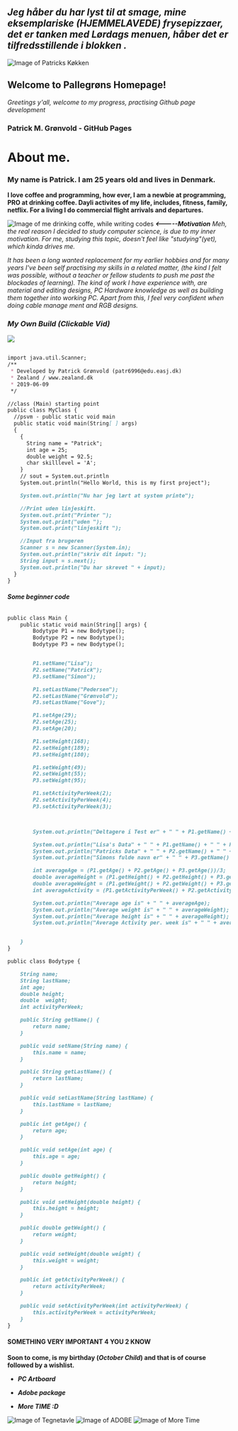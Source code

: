 ## _Jeg håber du har lyst til at smage, mine eksemplariske (HJEMMELAVEDE) frysepizzaer, det er tanken med Lørdags menuen, håber det er tilfredsstillende i blokken ._ 
![Image of Patricks Køkken](https://media0.giphy.com/media/iJa6kOfJ3qN7a/giphy.webp?cid=790b7611ece889afc6c8deeb07e25a75b7078ce7e00563ae&rid=giphy.webp)

## Welcome to Pallegrøns Homepage!

_Greetings y'all, welcome to my progress, practising Github page development_

### Patrick M. Grønvold - GitHub Pages
# About me.

### My name is Patrick. I am 25 years old and lives in Denmark.
**I love coffee and programming, how ever, I am a newbie at programming, PRO at drinking coffee. Dayli activites of my life, includes, fitness, family, netflix. For a living I do commercial flight arrivals and departures.**

![Image of me drinking coffe, while writing codes](https://media1.giphy.com/media/7srpeY4TZMrO8/200w.webp?cid=790b761135707c2f51b45c96061aa15e14621992e7bcf7a9&rid=200w.webp)
_**<-----Motivation** Meh, the real reason I decided to study computer science, is due to my inner motivation. 
For me, studying this topic, doesn't feel like "studying"(yet), which kinda drives me._

_It has been a long wanted replacement for my earlier hobbies and for many years I've been self practising my skills in a related matter, (the kind I felt was possible, without a teacher or fellow students to push me past the blockades of learning).
The kind of work I have experience with, are material and editing designs, PC Hardware knowledge as well as building them together into working PC. Apart from this, I feel very confident when doing cable manage ment and RGB designs._

### _My Own Build (Clickable Vid)_
[![](http://img.youtube.com/vi/Pk2hVpZywks/0.jpg)](http://www.youtube.com/watch?v=Pk2hVpZywks "Setup")


```markdown

import java.util.Scanner;
/**
 * Developed by Patrick Grønvold (patr6996@edu.easj.dk)
 * Zealand / www.zealand.dk
 * 2019-06-09
 */

//class (Main) starting point
public class MyClass {
  //psvm - public static void main
  public static void main(String[ ] args)
  {
    {
      String name = "Patrick";
      int age = 25;
      double weight = 92.5;
      char skilllevel = 'A';
    }
    // sout = System.out.println
    System.out.println("Hello World, this is my first project");

    System.out.println("Nu har jeg lært at system printe");

    //Print uden linjeskift.
    System.out.print("Printer ");
    System.out.print("uden ");
    System.out.print("linjeskift ");

    //Input fra brugeren
    Scanner s = new Scanner(System.in);
    System.out.println("skriv dit input: ");
    String input = s.next();
    System.out.println("Du har skrevet " + input);
  }
}

```
#### _Some beginner code_

```markdown

public class Main {
    public static void main(String[] args) {
        Bodytype P1 = new Bodytype();
        Bodytype P2 = new Bodytype();
        Bodytype P3 = new Bodytype();


        P1.setName("Lisa");
        P2.setName("Patrick");
        P3.setName("Simon");

        P1.setLastName("Pedersen");
        P2.setLastName("Grønvold");
        P3.setLastName("Gove");

        P1.setAge(29);
        P2.setAge(25);
        P3.setAge(20);

        P1.setHeight(168);
        P2.setHeight(189);
        P3.setHeight(180);

        P1.setWeight(49);
        P2.setWeight(55);
        P3.setWeight(95);

        P1.setActivityPerWeek(2);
        P2.setActivityPerWeek(4);
        P3.setActivityPerWeek(3);



        System.out.println("Deltagere i Test er" + " " + P1.getName() + " , " + P2.getName() + " og " + P3.getName());

        System.out.println("Lisa's Data" + " " + P1.getName() + " " + P1.getLastName() + " " + "Alder" + " " + P1.getAge() + " " +   "Højde" + " " + P1.getHeight() +" " + "Vægt" + " " + P1.getWeight() + " " + "Aktivitets niveau" + " " + P1.getActivityPerWeek() );
        System.out.println("Patricks Data" + " " + P2.getName() + " " + P2.getLastName() + " " + "Alder" + " " + P2.getAge() + " " + "Højde" + " " + P2.getHeight() +" " + "Vægt" + " " + P2.getWeight() + " " + "Aktivitets niveau" + " " + P2.getActivityPerWeek()  );
        System.out.println("Simons fulde navn er" + " " + P3.getName() + " " + P3.getLastName() + " " + "Alder" + " " + P3.getAge() + " " + "Højde" + " " + P3.getHeight() +" " + "Vægt" + " " + P3.getWeight() + " " + "Aktivitets niveau" + " " + P3.getActivityPerWeek() );

        int averageAge = (P1.getAge() + P2.getAge() + P3.getAge())/3;
        double averageHeight = (P1.getHeight() + P2.getHeight() + P3.getHeight())/3;
        double averageWeight = (P1.getWeight() + P2.getWeight() + P3.getWeight())/3;
        int averageActivity = (P1.getActivityPerWeek() + P2.getActivityPerWeek() + P3.getActivityPerWeek())/3;

        System.out.println("Average age is" + " " + averageAge);
        System.out.println("Average weight is" + " " + averageWeight);
        System.out.println("Average height is" + " " + averageHeight);
        System.out.println("Average Activity per. week is" + " " + averageActivity);


    }
}

public class Bodytype {

    String name;
    String lastName;
    int age;
    double height;
    double  weight;
    int activityPerWeek;

    public String getName() {
        return name;
    }

    public void setName(String name) {
        this.name = name;
    }

    public String getLastName() {
        return lastName;
    }

    public void setLastName(String lastName) {
        this.lastName = lastName;
    }

    public int getAge() {
        return age;
    }

    public void setAge(int age) {
        this.age = age;
    }

    public double getHeight() {
        return height;
    }

    public void setHeight(double height) {
        this.height = height;
    }

    public double getWeight() {
        return weight;
    }

    public void setWeight(double weight) {
        this.weight = weight;
    }

    public int getActivityPerWeek() {
        return activityPerWeek;
    }

    public void setActivityPerWeek(int activityPerWeek) {
        this.activityPerWeek = activityPerWeek;
    }
}

```



#### SOMETHING VERY IMPORTANT 4 YOU 2 KNOW
**Soon to come, is my birthday (_October Child_) and that is of course followed by a wishlist.**

- **_PC Artboard_** 

- **_Adobe package_** 

- **_More TIME :D_** 

![Image of Tegnetavle](https://animaster.com/wp-content/uploads/2018/02/after-10-12-art-design-college.jpg)
![Image of ADOBE](https://static.adweek.com/adweek.com-prod/wp-content/uploads/2017/03/adobe-sensei-CONTENT-20171.jpg)
![Image of More Time](https://images.fineartamerica.com/images-medium-large/grim-reaper-and-clock-granger.jpg)
